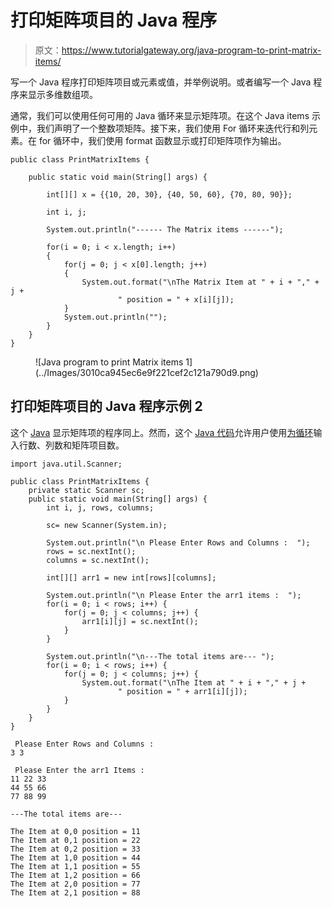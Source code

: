 # 打印矩阵项目的 Java 程序

> 原文：<https://www.tutorialgateway.org/java-program-to-print-matrix-items/>

写一个 Java 程序打印矩阵项目或元素或值，并举例说明。或者编写一个 Java 程序来显示多维数组项。

通常，我们可以使用任何可用的 Java 循环来显示矩阵项。在这个 Java items 示例中，我们声明了一个整数项矩阵。接下来，我们使用 For 循环来迭代行和列元素。在 for 循环中，我们使用 format 函数显示或打印矩阵项作为输出。

```
public class PrintMatrixItems {

	public static void main(String[] args) {

		int[][] x = {{10, 20, 30}, {40, 50, 60}, {70, 80, 90}};

		int i, j;

		System.out.println("------ The Matrix items ------");

		for(i = 0; i < x.length; i++)
		{
			for(j = 0; j < x[0].length; j++)
			{
				System.out.format("\nThe Matrix Item at " + i + "," + j +
						" position = " + x[i][j]);
			}
			System.out.println("");
		}
	}
}
```

<figure class="wp-block-image size-large">![Java program to print Matrix items 1](../Images/3010ca945ec6e9f221cef2c121a790d9.png)</figure>

## 打印矩阵项目的 Java 程序示例 2

这个 [Java](https://www.tutorialgateway.org/java-tutorial/) 显示矩阵项的程序同上。然而，这个 [Java 代码](https://www.tutorialgateway.org/learn-java-programs/)允许用户使用[为循环](https://www.tutorialgateway.org/java-for-loop/)输入行数、列数和矩阵项目数。

```
import java.util.Scanner;

public class PrintMatrixItems {
	private static Scanner sc;
	public static void main(String[] args) {
		int i, j, rows, columns;

		sc= new Scanner(System.in);

		System.out.println("\n Please Enter Rows and Columns :  ");
		rows = sc.nextInt();
		columns = sc.nextInt();

		int[][] arr1 = new int[rows][columns];

		System.out.println("\n Please Enter the arr1 items :  ");
		for(i = 0; i < rows; i++) {
			for(j = 0; j < columns; j++) {
				arr1[i][j] = sc.nextInt();
			}		
		}

		System.out.println("\n---The total items are--- ");
		for(i = 0; i < rows; i++) {
			for(j = 0; j < columns; j++) {
				System.out.format("\nThe Item at " + i + "," + j +
						" position = " + arr1[i][j]);
			}
		}
	}
}
```

```
 Please Enter Rows and Columns :  
3 3

 Please Enter the arr1 Items :  
11 22 33
44 55 66
77 88 99

---The total items are--- 

The Item at 0,0 position = 11
The Item at 0,1 position = 22
The Item at 0,2 position = 33
The Item at 1,0 position = 44
The Item at 1,1 position = 55
The Item at 1,2 position = 66
The Item at 2,0 position = 77
The Item at 2,1 position = 88
```